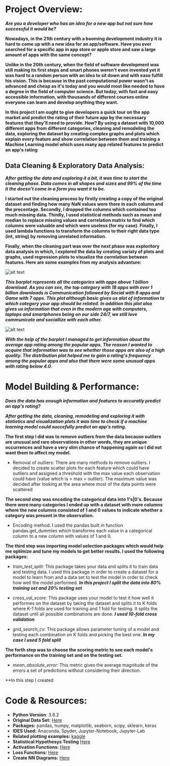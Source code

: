 # Project Overview:
***Are you a developer who has an idea for a new app but not sure how successful it would be?***

**Nowadays, in the 21th century with a booming development industry it is hard to come up with a new idea for an app/software. Have you ever searched for a specific app in app store or apple store and saw a large amount of apps with the same concept?**

**Unlike in the 20th century, when the field of software development was still making its first steps and smart phones weren't even invented yet it was hard to a random person with an idea to sit down and with ease fulfill his vision. This is because in the past computational power wasn't as advanced and cheap as it's today and you would most like needed to have a degree in the field of computer science. But today, with fast and easy accessible information, with thousands of different courses online everyone can learn and develop anything they want.**

**In this project I am ought to give developers a quick tour on the app market and predict the rating of their future app by the necessary features that they'll need to provide. How?  By using a dataset with 10,000 different apps from different categories, cleaning and remodeling the data, exploring the dataset by creating complex graphs and plots which explain every feature and show correlation between them and training a Machine Learning model which uses many app related features to predict an app's rating** 

## Data Cleaning & Exploratory Data Analysis:
***After getting the data and exploring it a bit, it was time to start the cleaning phase. Data comes in all shapes and sizes and 99% of the time it the doesn't come in a form you want it to be.***

**I started out the cleaning process by firstly creating a copy of the original dataset and finding how many NaN values were there in each column and the precentage. Secondly, I dropped the columns which contained too much missing data. Thirdly, I used statistical methods such as mean and median to replace missing values and correlation matrix to find which columns were valuable and which were useless (for my case). Finally, I used lambda functions to transform the columns to their right data type (int, string) by removing unrelated information.**

**Finally, when the cleaning part was over the next phase was exploritory data analysis in which, I explored the data by creating variaty of plots and graphs, used regression plots to visualize the correlation between features. Here are some examples from my analysis advanture:**

![alt text][plot1] 

***This barplot represents all the categories with apps above 1 billion download. As you can see, the top category with 18 apps with over 1 billion downloads is Communication followed by Social with 8 apps and Game with 7 apps. This plot although basic gives us alot of information to which category your app should be related. In addition this plot also gives us information that even in the modern age with computers, laptops and smartphones being on our side 24/7, we still love communicate and sociallize with each other.***


![alt text][plot2] 

***With the help of the barplot I managed to get information about the average app rating among the popular apps. The reason I wanted to acquire that information was to see whether those apps are also of a high quality. The distribution plot helped me to gain a rating's frequency among the popular apps and also that there were some unusual apps with rating below 4.0.***  

[plot1]: https://github.com/AlexOsokin97/Which_App_Category/blob/master/Data%20Analysis/pngs/billioninstalls.png "billioninstalls"
[plot2]: https://github.com/AlexOsokin97/Which_App_Category/blob/master/Data%20Analysis/pngs/popularapps.png "Popular Apps"

# Model Building & Performance:
***Does the data has enough information and features to accuratly predict an app's rating?***

***After getting the data, cleaning, remodeling and exploring it with statistics and visualization plots it was time to check if a machine learning model could succefully predict an app's rating.***

**The first step I did was to remove outliers from the data because outliers are unusual and rare observations in other words, they are unique occurrences and have a very slim chance of happening again so I did not want them to affect my model.**

* Removal of outliers: There are many methods to remove outliers. I decided to create scatter plots for each feature which could have outliers and assigned a threshold with the max value each observation could have (value which is > max = outlier). The maximum value was decided after looking at the area where most of the data points were scattered

**The second step was encoding the categorical data into 1's|0's. Because there were many categories I ended up with a dataset with more columns where the new columns consisted of 1 and 0 values to indicate whether a category was present in the observation.**

* Encoding method: I used the pandas built in function pandas.get_dummies which transforms each value in a categorical column to a new column with values of 1 and 0.

**The third step was importing model selection packages which would help me optimize and tune my models to get better results. I used the following packages:**

* *train_test_split:* This package takes your data and splits it to train data and testing data. I used this package in order to create a dataset for a model to learn from and a data set to test the model in order to check how well the model performed. ***In this project I split the data into 80% training set and 20% testing set***

* *cross_val_score:* This package uses your model to test it how well it performes on the dataset by taking the dataset and splits it to K folds where K-1 folds are used for training and 1 fold for testing. It splits the dataset until all possible combinations are done. ***I used 10-fold cross validation***

* *grid_search_cv:* This package allows parameter tuning of a model and testing each combination on K folds and picking the best one. ***In my case I used 5 fold split***

**The forth step was to choose the scoring metric to see each model's performance on the training set and on the testing set.**

* *mean_absolute_error:* This metric gives the average magnitude of the errors a set of predictions without considering their direction.

**In this step I created 

# Code & Resources:
* **Python Version**: 3.8.2
* **Original Data Set:** [Here](https://www.kaggle.com/lava18/google-play-store-apps#googleplaystore.csv)
* **Packages:** pandas, numpy, matplotlib, seaborn, scipy, sklearn, keras
* **IDES Used:** Anaconda, Spyder, Jupyter-Notebook, Jupyter-Lab
* **Related plotting examples:** [kaggle](https://www.kaggle.com/tanetboss/how-to-get-high-rating-on-play-store)
* **Statistical Hypothesys Testing** [Here](https://machinelearningmastery.com/statistical-hypothesis-tests-in-python-cheat-sheet/)
* **Activation Functions:** [Here](https://towardsdatascience.com/activation-functions-neural-networks-1cbd9f8d91d6)
* **Loss Functions:** [Here](https://machinelearningmastery.com/how-to-choose-loss-functions-when-training-deep-learning-neural-networks/)
* **Create NN Diagrams:** [Here](http://alexlenail.me/NN-SVG/index.html)
